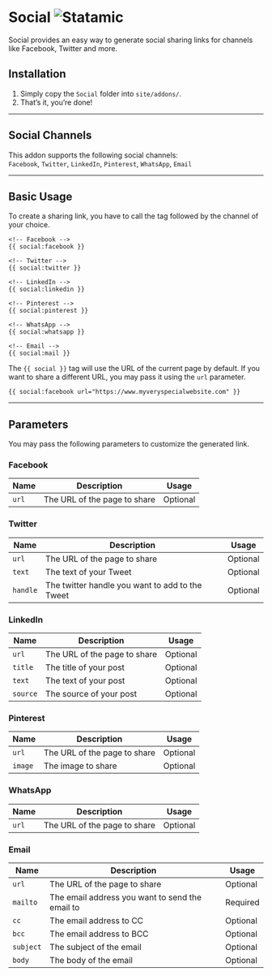 # Social ![Statamic](https://img.shields.io/badge/statamic-2.10-blue.svg?style=flat-square)
Social provides an easy way to generate social sharing links for channels like Facebook, Twitter and more.

## Installation

1. Simply copy the `Social` folder into `site/addons/`.
2. That’s it, you’re done!

***

## Social Channels

This addon supports the following social channels:  
`Facebook`, `Twitter`, `LinkedIn`, `Pinterest`, `WhatsApp`, `Email`

***

## Basic Usage

To create a sharing link, you have to call the tag followed by the channel of your choice.

```template
<!-- Facebook -->
{{ social:facebook }}

<!-- Twitter -->
{{ social:twitter }}

<!-- LinkedIn -->
{{ social:linkedin }}

<!-- Pinterest -->
{{ social:pinterest }}

<!-- WhatsApp -->
{{ social:whatsapp }}

<!-- Email -->
{{ social:mail }}
```

The `{{ social }}` tag will use the URL of the current page by default. If you want to share a different URL, you may pass it using the `url` parameter.

```template
{{ social:facebook url="https://www.myveryspecialwebsite.com" }}
```

***

## Parameters

You may pass the following parameters to customize the generated link.

### Facebook

| Name | Description | Usage |
|------|-------------|-------|
| `url` | The URL of the page to share | Optional

### Twitter

| Name | Description | Usage |
|------|-------------|-------|
| `url` | The URL of the page to share | Optional
| `text` | The text of your Tweet | Optional
| `handle` | The twitter handle you want to add to the Tweet | Optional

### LinkedIn

| Name | Description | Usage |
|------|-------------|-------|
| `url` | The URL of the page to share | Optional
| `title` | The title of your post | Optional
| `text` | The text of your post | Optional
| `source` | The source of your post | Optional

### Pinterest

| Name | Description | Usage |
|------|-------------|-------|
| `url` | The URL of the page to share | Optional
| `image` | The image to share | Optional

### WhatsApp

| Name | Description | Usage |
|------|-------------|-------|
| `url` | The URL of the page to share | Optional

### Email

| Name | Description | Usage |
|------|-------------|-------|
| `url` | The URL of the page to share | Optional
| `mailto` | The email address you want to send the email to | Required
| `cc` | The email address to CC | Optional
| `bcc` | The email address to BCC | Optional
| `subject` | The subject of the email | Optional
| `body` | The body of the email | Optional